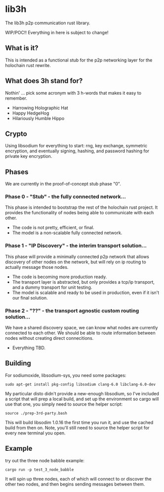 # lib3h

The lib3h p2p communication rust library.

WIP/POC!! Everything in here is subject to change!

## What is it?

This is intended as a functional stub for the p2p networking layer for the holochain rust rewrite.

## What does 3h stand for?

Nothin' ... pick some acronym with 3 h-words that makes it easy to remember.
- Harrowing Holographic Hat
- Happy HedgeHog
- Hilariously Humble Hippo

## Crypto

Using libsodium for everything to start: rng, key exchange, symmetric encryption, and eventually signing, hashing, and password hashing for private key encryption.

## Phases

We are currently in the proof-of-concept stub phase "0".

### Phase 0 - "Stub" - the fully connected network...

This phase is intended to bootstrap the rest of the holochain rust project. It provides the functionality of nodes being able to communicate with each other.

- The code is not pretty, efficient, or final.
- The model is a non-scalable fully connected network.

### Phase 1 - "IP Discovery" - the interim transport solution...

This phase will provide a minimally connected p2p network that allows discovery of other nodes on the network, but will rely on ip routing to actually message those nodes.

- The code is becoming more production ready.
- The transport layer is abstracted, but only provides a tcp/ip transport, and a dummy transport for unit testing.
- The model is scalable and ready to be used in production, even if it isn't our final solution.

### Phase 2 - "??" - the transport agnostic custom routing solution...

We have a shared discovery space, we can know what nodes are currently connected to each other. We should be able to route information between nodes without creating direct connecitions.

- Everything TBD.

## Building

For sodiumoxide, libsodium-sys, you need some packages:

```shell
sudo apt-get install pkg-config libsodium clang-6.0 libclang-6.0-dev
```

My particular disto didn't provide a new-enough libsodium, so I've included a script that will prep a local build, and set up the environment so cargo will use that one, you simply need to source the helper script:

```shell
source ./prep-3rd-party.bash
```

This will build libsodim 1.0.16 the first time you run it, and use the cached build from then on. Note, you'll still need to source the helper script for every new terminal you open.

## Example

try out the three node babble example:

```shell
cargo run -p test_3_node_babble
```

It will spin up three nodes, each of which will connect to or discover the other two nodes, and then begins sending messages between them.
